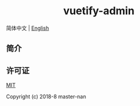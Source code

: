 <h1 align="center">vuetify-admin</h1>


简体中文 | [English](./README.md)

## 简介

## 许可证

[MIT](./LICENSE)

Copyright (c) 2018-8 master-nan
